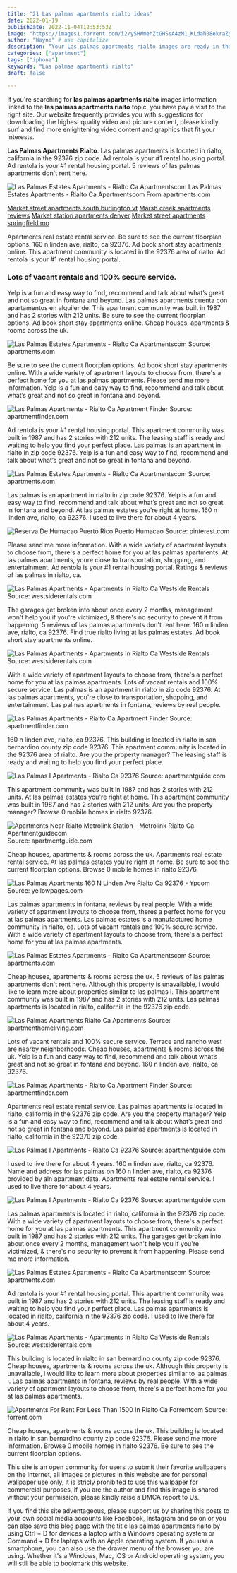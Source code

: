 ```yaml
---
title: "21 Las palmas apartments rialto ideas"
date: 2022-01-19
publishDate: 2022-11-04T12:53:53Z
image: "https://images1.forrent.com/i2/ySHWmehZtGHSsA4zM1_KLdah08ekraZgnbfcIf--Nxc/117/image.jpg"
author: "Wayne" # use capitalize
description: "Your Las palmas apartments rialto images are ready in this website. Las palmas apartments rialto are a topic that is being searched for and liked by netizens today. You can Download the Las palmas apartments rialto files here. Find and Download all free images."
categories: ["apartment"]
tags: ["iphone"]
keywords: "Las palmas apartments rialto"
draft: false

---
```


If you're searching for **las palmas apartments rialto** images information linked to the **las palmas apartments rialto** topic, you have pay a visit to the right  site.  Our website frequently  provides you with  suggestions  for downloading  the highest  quality video and picture  content, please kindly surf and find more enlightening video content and graphics  that fit your interests.

**Las Palmas Apartments Rialto**. Las palmas apartments is located in rialto, california in the 92376 zip code. Ad rentola is your #1 rental housing portal. Ad rentola is your #1 rental housing portal. 5 reviews of las palmas apartments don&#039;t rent here.

![Las Palmas Estates Apartments - Rialto Ca Apartmentscom](https://images1.apartments.com/i2/1mpuY4TC96n3ZOfG1X-igH6qOTdX2jm5Kvcw08EGHXw/117/las-palmas-estates-rialto-ca-building-photo.jpg "Las Palmas Estates Apartments - Rialto Ca Apartmentscom")
Las Palmas Estates Apartments - Rialto Ca Apartmentscom From apartments.com

[Market street apartments south burlington vt](/market-street-apartments-south-burlington-vt/)
[Marsh creek apartments reviews](/marsh-creek-apartments-reviews/)
[Market station apartments denver](/market-station-apartments-denver/)
[Market street apartments springfield mo](/market-street-apartments-springfield-mo/)

Apartments real estate rental service. Be sure to see the current floorplan options. 160 n linden ave, rialto, ca 92376. Ad book short stay apartments online. This apartment community is located in the 92376 area of rialto. Ad rentola is your #1 rental housing portal.

### Lots of vacant rentals and 100% secure service.

Yelp is a fun and easy way to find, recommend and talk about what’s great and not so great in fontana and beyond. Las palmas apartments cuenta con apartamentos en alquiler de. This apartment community was built in 1987 and has 2 stories with 212 units. Be sure to see the current floorplan options. Ad book short stay apartments online. Cheap houses, apartments &amp; rooms across the uk.


![Las Palmas Estates Apartments - Rialto Ca Apartmentscom](https://images1.apartments.com/i2/hmhQt6K8fJRsdm4-aZugynoLMMkccjeP2PgnL7d3xV0/117/las-palmas-estates-rialto-ca-primary-photo.jpg "Las Palmas Estates Apartments - Rialto Ca Apartmentscom")
Source: apartments.com

Be sure to see the current floorplan options. Ad book short stay apartments online. With a wide variety of apartment layouts to choose from, there&#039;s a perfect home for you at las palmas apartments. Please send me more information. Yelp is a fun and easy way to find, recommend and talk about what’s great and not so great in fontana and beyond.

![Las Palmas Apartments - Rialto Ca Apartment Finder](https://image1.apartmentfinder.com/i2/4POLwvk_AcMQxOIW6Hw0pHuUbtf3L0QXryc9LYK2GOw/111/las-palmas-apartments-rialto-ca-building-photo.jpg "Las Palmas Apartments - Rialto Ca Apartment Finder")
Source: apartmentfinder.com

Ad rentola is your #1 rental housing portal. This apartment community was built in 1987 and has 2 stories with 212 units. The leasing staff is ready and waiting to help you find your perfect place. Las palmas is an apartment in rialto in zip code 92376. Yelp is a fun and easy way to find, recommend and talk about what’s great and not so great in fontana and beyond.

![Las Palmas Estates Apartments - Rialto Ca Apartmentscom](https://images1.apartments.com/i2/1mpuY4TC96n3ZOfG1X-igH6qOTdX2jm5Kvcw08EGHXw/117/las-palmas-estates-rialto-ca-building-photo.jpg "Las Palmas Estates Apartments - Rialto Ca Apartmentscom")
Source: apartments.com

Las palmas is an apartment in rialto in zip code 92376. Yelp is a fun and easy way to find, recommend and talk about what’s great and not so great in fontana and beyond. At las palmas estates you&#039;re right at home. 160 n linden ave, rialto, ca 92376. I used to live there for about 4 years.

![Reserva De Humacao Puerto Rico Puerto Humacao](https://i.pinimg.com/originals/7b/d3/b0/7bd3b08f7e14e01caf1c0427c59bcff3.jpg "Reserva De Humacao Puerto Rico Puerto Humacao")
Source: pinterest.com

Please send me more information. With a wide variety of apartment layouts to choose from, there&#039;s a perfect home for you at las palmas apartments. At las palmas apartments, youre close to transportation, shopping, and entertainment. Ad rentola is your #1 rental housing portal. Ratings &amp; reviews of las palmas in rialto, ca.

![Las Palmas Apartments - Apartments In Rialto Ca Westside Rentals](https://images1.apartments.com/i2/UmE51gkZ7SfaIIvIhua9UlfWV07N4x-c_GCQHa8vLy0/111/image.jpg "Las Palmas Apartments - Apartments In Rialto Ca Westside Rentals")
Source: westsiderentals.com

The garages get broken into about once every 2 months, management won&#039;t help you if you&#039;re victimized, &amp; there&#039;s no security to prevent it from happening. 5 reviews of las palmas apartments don&#039;t rent here. 160 n linden ave, rialto, ca 92376. Find true rialto living at las palmas estates. Ad book short stay apartments online.

![Las Palmas Apartments - Apartments In Rialto Ca Westside Rentals](https://images1.apartments.com/i2/Cc3K0NJ_JL47ZysfCiSR1TZpgxDXHM9cWtKPIanHofU/111/image.jpg "Las Palmas Apartments - Apartments In Rialto Ca Westside Rentals")
Source: westsiderentals.com

With a wide variety of apartment layouts to choose from, there&#039;s a perfect home for you at las palmas apartments. Lots of vacant rentals and 100% secure service. Las palmas is an apartment in rialto in zip code 92376. At las palmas apartments, you&#039;re close to transportation, shopping, and entertainment. Las palmas apartments in fontana, reviews by real people.

![Las Palmas Apartments - Rialto Ca Apartment Finder](https://image1.apartmentfinder.com/i2/yXJDu6w8jQUTSLO4pyovwXo6_PnRKbfKBzK-dddh55A/111/las-palmas-apartments-rialto-ca-building-photo.jpg "Las Palmas Apartments - Rialto Ca Apartment Finder")
Source: apartmentfinder.com

160 n linden ave, rialto, ca 92376. This building is located in rialto in san bernardino county zip code 92376. This apartment community is located in the 92376 area of rialto. Are you the property manager? The leasing staff is ready and waiting to help you find your perfect place.

![Las Palmas I Apartments - Rialto Ca 92376](https://rentpath-res.cloudinary.com/$img_current/t_3x2_jpg_md/78c34d9929527422cca1e8f450165b36 "Las Palmas I Apartments - Rialto Ca 92376")
Source: apartmentguide.com

This apartment community was built in 1987 and has 2 stories with 212 units. At las palmas estates you&#039;re right at home. This apartment community was built in 1987 and has 2 stories with 212 units. Are you the property manager? Browse 0 mobile homes in rialto 92376.

![Apartments Near Rialto Metrolink Station - Metrolink Rialto Ca Apartmentguidecom](https://rentpath-res.cloudinary.com/w_204,h_169,t_rp,cs_tinysrgb,fl_force_strip,c_fill/e_unsharp_mask:50,q_auto/136e6dc088c249d5ab2e1737046b93f9 "Apartments Near Rialto Metrolink Station - Metrolink Rialto Ca Apartmentguidecom")
Source: apartmentguide.com

Cheap houses, apartments &amp; rooms across the uk. Apartments real estate rental service. At las palmas estates you&#039;re right at home. Be sure to see the current floorplan options. Browse 0 mobile homes in rialto 92376.

![Las Palmas Apartments 160 N Linden Ave Rialto Ca 92376 - Ypcom](https://i4.ypcdn.com/blob/6883044230b22456d8c124b75c5c96bff64d7e43_400x280_crop.jpg "Las Palmas Apartments 160 N Linden Ave Rialto Ca 92376 - Ypcom")
Source: yellowpages.com

Las palmas apartments in fontana, reviews by real people. With a wide variety of apartment layouts to choose from, theres a perfect home for you at las palmas apartments. Las palmas estates is a manufactured home community in rialto, ca. Lots of vacant rentals and 100% secure service. With a wide variety of apartment layouts to choose from, there&#039;s a perfect home for you at las palmas apartments.

![Las Palmas Estates Apartments - Rialto Ca Apartmentscom](https://images1.apartments.com/i2/WL302ORoqakyiDVIngy6QKjhRCBdcnxWYpEjeyvijtM/117/las-palmas-estates-rialto-ca-building-photo.jpg "Las Palmas Estates Apartments - Rialto Ca Apartmentscom")
Source: apartments.com

Cheap houses, apartments &amp; rooms across the uk. 5 reviews of las palmas apartments don&#039;t rent here. Although this property is unavailable, i would like to learn more about properties similar to las palmas i. This apartment community was built in 1987 and has 2 stories with 212 units. Las palmas apartments is located in rialto, california in the 92376 zip code.

![Las Palmas Apartments Rialto Ca Apartments](https://images1.apartmenthomeliving.com/m2/8-Tx-t2V5ui_0QZ17tmTjOJMN_VlOMY8mnmeLd8Dyi0/H270W360/map.jpg "Las Palmas Apartments Rialto Ca Apartments")
Source: apartmenthomeliving.com

Lots of vacant rentals and 100% secure service. Terrace and rancho west are nearby neighborhoods. Cheap houses, apartments &amp; rooms across the uk. Yelp is a fun and easy way to find, recommend and talk about what’s great and not so great in fontana and beyond. 160 n linden ave, rialto, ca 92376.

![Las Palmas Apartments - Rialto Ca Apartment Finder](https://image1.apartmentfinder.com/i2/IvnBJs0W5GyUb1nQxcx2JxO2Zu4_3b6IXNEBFucgvOM/111/las-palmas-apartments-rialto-ca-1br-1ba---studio.jpg "Las Palmas Apartments - Rialto Ca Apartment Finder")
Source: apartmentfinder.com

Apartments real estate rental service. Las palmas apartments is located in rialto, california in the 92376 zip code. Are you the property manager? Yelp is a fun and easy way to find, recommend and talk about what’s great and not so great in fontana and beyond. Las palmas apartments is located in rialto, california in the 92376 zip code.

![Las Palmas I Apartments - Rialto Ca 92376](https://rentpath-res.cloudinary.com/$img_current/t_3x2_jpg_xl/a1e8a04a5e5db0e2675a7543717832d6 "Las Palmas I Apartments - Rialto Ca 92376")
Source: apartmentguide.com

I used to live there for about 4 years. 160 n linden ave, rialto, ca 92376. Name and address for las palmas on 160 n linden ave, rialto, ca 92376 provided by aln apartment data. Apartments real estate rental service. I used to live there for about 4 years.

![Las Palmas I Apartments - Rialto Ca 92376](https://rentpath-res.cloudinary.com/$img_current/t_3x2_jpg_xl/0b1a4983e61d111d6eee57edf3988931 "Las Palmas I Apartments - Rialto Ca 92376")
Source: apartmentguide.com

Las palmas apartments is located in rialto, california in the 92376 zip code. With a wide variety of apartment layouts to choose from, there&#039;s a perfect home for you at las palmas apartments. This apartment community was built in 1987 and has 2 stories with 212 units. The garages get broken into about once every 2 months, management won&#039;t help you if you&#039;re victimized, &amp; there&#039;s no security to prevent it from happening. Please send me more information.

![Las Palmas Estates Apartments - Rialto Ca Apartmentscom](https://images1.apartments.com/i2/pCMsTqbOjoBLncCpmqLJ_Qd6wKjeEkg8jPzPmsCXVZQ/111/las-palmas-estates-rialto-ca-primary-photo.jpg "Las Palmas Estates Apartments - Rialto Ca Apartmentscom")
Source: apartments.com

Ad rentola is your #1 rental housing portal. This apartment community was built in 1987 and has 2 stories with 212 units. The leasing staff is ready and waiting to help you find your perfect place. Las palmas apartments is located in rialto, california in the 92376 zip code. I used to live there for about 4 years.

![Las Palmas Apartments - Apartments In Rialto Ca Westside Rentals](https://images1.apartments.com/i2/kFMTCtbmT7jRNhvunRGlm-LtSr4LCfyPOn1z47zC-cM/111/image.jpg "Las Palmas Apartments - Apartments In Rialto Ca Westside Rentals")
Source: westsiderentals.com

This building is located in rialto in san bernardino county zip code 92376. Cheap houses, apartments &amp; rooms across the uk. Although this property is unavailable, i would like to learn more about properties similar to las palmas i. Las palmas apartments in fontana, reviews by real people. With a wide variety of apartment layouts to choose from, there&#039;s a perfect home for you at las palmas apartments.

![Apartments For Rent For Less Than 1500 In Rialto Ca Forrentcom](https://images1.forrent.com/i2/ySHWmehZtGHSsA4zM1_KLdah08ekraZgnbfcIf--Nxc/117/image.jpg "Apartments For Rent For Less Than 1500 In Rialto Ca Forrentcom")
Source: forrent.com

Cheap houses, apartments &amp; rooms across the uk. This building is located in rialto in san bernardino county zip code 92376. Please send me more information. Browse 0 mobile homes in rialto 92376. Be sure to see the current floorplan options.

This site is an open community for users to submit their favorite wallpapers on the internet, all images or pictures in this website are for personal wallpaper use only, it is stricly prohibited to use this wallpaper for commercial purposes, if you are the author and find this image is shared without your permission, please kindly raise a DMCA report to Us.

If you find this site adventageous, please support us by sharing this posts to your own social media accounts like Facebook, Instagram and so on or you can also save this blog page with the title las palmas apartments rialto by using Ctrl + D for devices a laptop with a Windows operating system or Command + D for laptops with an Apple operating system. If you use a smartphone, you can also use the drawer menu of the browser you are using. Whether it's a Windows, Mac, iOS or Android operating system, you will still be able to bookmark this website.

